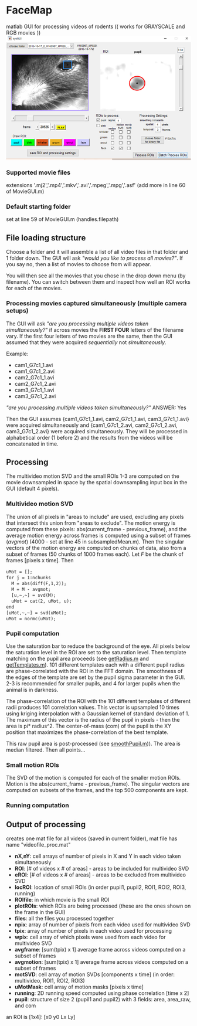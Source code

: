 # FaceMap
matlab GUI for processing videos of rodents
(( works for GRAYSCALE and RGB movies ))
![Alt text](/GUIscreenshot.PNG?raw=true "gui screenshot")

### Supported movie files
extensions '.mj2','.mp4','.mkv','.avi','.mpeg','.mpg','.asf' (add more in line 60 of MovieGUI.m)

### Default starting folder
set at line 59 of MovieGUI.m (handles.filepath)

## File loading structure
Choose a folder and it will assemble a list of all video files in that folder and 1 folder down. The GUI will ask *"would you like to process all movies?"*. If you say no, then a list of movies to choose from will appear. 

You will then see all the movies that you chose in the drop down menu (by filename). You can switch between them and inspect how well an ROI works for each of the movies.

### Processing movies captured simultaneously (multiple camera setups)

The GUI will ask *"are you processing multiple videos taken simultaneously?"* if across movies the **FIRST FOUR** letters of the filename vary. If the first four letters of two movies are the same, then the GUI assumed that they were acquired *sequentially* not *simultaneously*.

Example:
+ cam1_G7c1_1.avi
+ cam1_G7c1_2.avi
+ cam2_G7c1_1.avi
+ cam2_G7c1_2.avi
+ cam3_G7c1_1.avi
+ cam3_G7c1_2.avi

*"are you processing multiple videos taken simultaneously?"* ANSWER: Yes

Then the GUI assumes {cam1_G7c1_1.avi, cam2_G7c1_1.avi, cam3_G7c1_1.avi} were acquired simultaneously and {cam1_G7c1_2.avi, cam2_G7c1_2.avi, cam3_G7c1_2.avi} were acquired simultaneously. They will be processed in alphabetical order (1 before 2) and the results from the videos will be concatenated in time.

## Processing

The multivideo motion SVD and the small ROIs 1-3 are computed on the movie downsampled in space by the spatial downsampling input box in the GUI (default 4 pixels).

### Multivideo motion SVD

The union of all pixels in "areas to include" are used, excluding any pixels that intersect this union from "areas to exclude". The motion energy is computed from these pixels: abs(current_frame - previous_frame), and the average motion energy across frames is computed using a subset of frames (*avgmot*) (4000 - set at line 45 in subsampledMean.m). Then the singular vectors of the motion energy are computed on chunks of data, also from a subset of frames (50 chunks of 1000 frames each). Let *F* be the chunk of frames [pixels x time]. Then
```
uMot = [];
for j = 1:nchunks
  M = abs(diff(F,1,2));
  M = M - avgmot;
  [u,~,~] = svd(M);
  uMot = cat(2, uMot, u);
end
[uMot,~,~] = svd(uMot);
uMot = normc(uMot);
```

### Pupil computation

Use the saturation bar to reduce the background of the eye. All pixels below the saturation level in the ROI are set to the saturation level. Then template matching on the pupil area proceeds (see [getRadius.m](getRadius.m) and [getTemplates.m](getTemplates.m)). 101 different templates each with a different pupil radius are phase-correlated with the ROI in the FFT domain. The smoothness of the edges of the template are set by the pupil sigma parameter in the GUI. 2-3 is recommended for smaller pupils, and 4 for larger pupils when the animal is in darkness. 

The phase-correlation of the ROI with the 101 different templates of different radii produces 101 correlation values. This vector is upsampled 10 times using kriging interpolation with a Gaussian kernel of standard deviation of 1. The maximum of this vector is the radius of the pupil in pixels - then the area is pi* radius^2. The center-of-mass (com) of the pupil is the XY position that maximizes the phase-correlation of the best template.

This raw pupil area is post-processed (see [smoothPupil.m](smoothPupil.m))). The area is median filtered. Then all points...

### Small motion ROIs

The SVD of the motion is computed for each of the smaller motion ROIs. Motion is the abs(current_frame - previous_frame). The singular vectors are computed on subsets of the frames, and the top 500 components are kept.
                  
### Running computation


                  
## Output of processing

creates one mat file for all videos (saved in current folder), mat file has name "videofile_proc.mat"
- **nX**,**nY**: cell arrays of number of pixels in X and Y in each video taken simultaneously
- **ROI**: [# of videos x # of areas] - areas to be included for multivideo SVD
- **eROI**: [# of videos x # of areas] - areas to be excluded from multivideo SVD
- **locROI**: location of small ROIs (in order pupil1, pupil2, ROI1, ROI2, ROI3, running)
- **ROIfile**: in which movie is the small ROI
- **plotROIs**: which ROIs are being processed (these are the ones shown on the frame in the GUI)
- **files**: all the files you processed together 
- **npix**: array of number of pixels from each video used for multivideo SVD
- **tpix**: array of number of pixels in each video used for processing
- **wpix**: cell array of which pixels were used from each video for multivideo SVD 
- **avgframe**: [sum(tpix) x 1] average frame across videos computed on a subset of frames
- **avgmotion**: [sum(tpix) x 1] average frame across videos computed on a subset of frames
- **motSVD**: cell array of motion SVDs [components x time] (in order: multivideo, ROI1, ROI2, ROI3)
- **uMotMask**: cell array of motion masks [pixels x time]
- **running**: 2D running speed computed using phase correlation [time x 2]
- **pupil**: structure of size 2 (pupil1 and pupil2) with 3 fields: area, area_raw, and com

an ROI is [1x4]: [x0 y0 Lx Ly]
